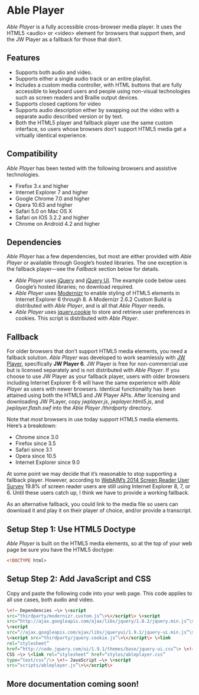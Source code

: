 Able Player
==========

*Able Player* is a fully accessible cross-browser media player. It uses
the HTML5 \<audio\> or \<video\> element for browsers that support them,
and the JW Player as a fallback for those that don’t.

Features
--------

-   Supports both audio and video.
-   Supports either a single audio track or an entire playlist.
-   Includes a custom media controller, with HTML buttons that are fully
    accessible to keyboard users and people using non-visual
    technologies such as screen readers and Braille output devices.
-   Supports closed captions for video
-   Supports audio description either by swapping out the video with a
    separate audio described version or by text.
-   Both the HTML5 player and fallback player use the same custom
    interface, so users whose browsers don’t support HTML5 media get a
    virtually identical experience.

Compatibility
-------------

*Able Player* has been tested with the following browsers and assistive
technologies.

-   Firefox 3.x and higher
-   Internet Explorer 7 and higher
-   Google Chrome 7.0 and higher
-   Opera 10.63 and higher
-   Safari 5.0 on Mac OS X
-   Safari on IOS 3.2.2 and higher
-   Chrome on Android 4.2 and higher

Dependencies
------------

*Able Player* has a few dependencies, but most are either provided with
*Able Player* or available through Google’s hosted libraries. The one
exception is the fallback player—see the *Fallback* section below for
details.

-   *Able Player* uses [jQuery][] and [jQuery UI][]. The example code
    below uses Google’s hosted libraries; no download required.
-   *Able Player* uses [Modernizr][] to enable styling of HTML5 elements
    in Internet Explorer 6 through 8. A Modernizr 2.6.2 Custom Build is
    distributed with *Able Player*, and is all that *Able Player* needs.
-   *Able Player* uses [jquery.cookie][] to store and retrieve user
    preferences in cookies. This script is distributed with *Able
    Player*.

Fallback
--------

For older browsers that don’t support HTML5 media elements, you need a
fallback solution. *Able Player* was developed to work seamlessly with
[JW Player][], specifically **JW Player 6**. JW Player is free for
non-commercial use but is licensed separately and is not distributed
with *Able Player*. If you choose to use JW Player as your fallback
player, users with older browsers including Internet Explorer 6-8 will
have the same experience with *Able Player* as users with newer
browsers. Identical functionality has been attained using both the HTML5
and JW Player APIs. After licensing and downloading JW PLayer, copy
*jwplayer.js*, *jwplayer.html5.js*, and *jwplayer.flash.swf* into the
*Able Player* */thirdparty* directory.

Note that *most* browsers in use today support HTML5 media elements.
Here’s a breakdown:

-   Chrome since 3.0
-   Firefox since 3.5
-   Safari since 3.1
-   Opera since 10.5
-   Internet Explorer since 9.0

At some point we may decide that it’s reasonable to stop supporting a
fallback player. However, according to [WebAIM’s 2014 Screen Reader User
Survey](http://webaim.org/projects/screenreadersurvey5/#browsers) 19.8% of screen reader users are still using Internet Explorer 8, 7, or 6. Until these users catch up, I think we have to provide a
working fallback.

As an alternative fallback, you could link to the media file so users
can download it and play it on their player of choice, and/or provide a
transcript.

  [jQuery]: http://jquery.com/
  [jQuery UI]: http://jqueryui.com/
  [Modernizr]: http://modernizr.com/
  [jquery.cookie]: https://github.com/carhartl/jquery-cookie
  [JW Player]: http://www.jwplayer.com/
  [WebAIM’s 2014 Screen Reader User Survey]: http://webaim.org/projects/screenreadersurvey5/#browsers
  
Setup Step 1: Use HTML5 Doctype
-------------------------------

*Able Player* is built on the HTML5 media elements, so at the top of
your web page be sure you have the HTML5 doctype:

```HTML
<!DOCTYPE html>
```

Setup Step 2: Add JavaScript and CSS
------------------------------------

Copy and paste the following code into your web page. This code applies
to all use cases, both audio and video.

```HTML
\<!– Dependencies –\> \<script
src=“thirdparty/modernizr.custom.js”\>\</script\> \<script
src=“http://ajax.googleapis.com/ajax/libs/jquery/1.8.2/jquery.min.js”\>\</script\>
\<script
src=“//ajax.googleapis.com/ajax/libs/jqueryui/1.9.1/jquery-ui.min.js”\>\</script\>
\<script src=“thirdparty/jquery.cookie.js”\>\</script\> \<link
rel=“stylesheet”
href=“http://code.jquery.com/ui/1.9.1/themes/base/jquery-ui.css”\> \<!–
CSS –\> \<link rel=“stylesheet” href=“styles/ableplayer.css”
type=“text/css”/\> \<!– JavaScript –\> \<script
src=“scripts/ableplayer.js”\>\</script\>
```

More documentation coming soon!
------------------------------------

